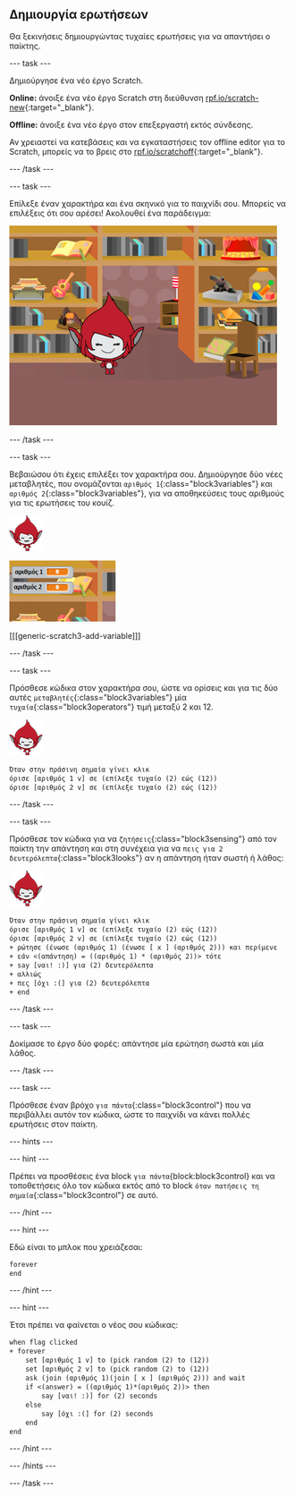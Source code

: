 ## Δημιουργία ερωτήσεων

Θα ξεκινήσεις δημιουργώντας τυχαίες ερωτήσεις για να απαντήσει ο παίκτης.

--- task ---

Δημιούργησε ένα νέο έργο Scratch.

**Online:** άνοιξε ένα νέο έργο Scratch στη διεύθυνση [rpf.io/scratch-new](http://rpf.io/scratch-new){:target="_blank"}.

**Offline:** άνοιξε ένα νέο έργο στον επεξεργαστή εκτός σύνδεσης.

Αν χρειαστεί να κατεβάσεις και να εγκαταστήσεις τον offline editor για το Scratch, μπορείς να το βρεις στο [rpf.io/scratchoff](http://rpf.io/scratchoff){:target="_blank"}.

--- /task ---

--- task ---

Επίλεξε έναν χαρακτήρα και ένα σκηνικό για το παιχνίδι σου. Μπορείς να επιλέξεις ότι σου αρέσει! Ακολουθεί ένα παράδειγμα:

![στιγμιότυπο οθόνης](images/brain-setting.png)

--- /task ---

--- task ---

Βεβαιώσου ότι έχεις επιλέξει τον χαρακτήρα σου. Δημιούργησε δύο νέες μεταβλητές, που ονομάζονται `αριθμός 1`{:class="block3variables"} και `αριθμός 2`{:class="block3variables"}, για να αποθηκεύσεις τους αριθμούς για τις ερωτήσεις του κουίζ.

![στιγμιότυπο οθόνης](images/giga-sprite.png)

![στιγμιότυπο οθόνης](images/brain-variables.png)

[[[generic-scratch3-add-variable]]]

--- /task ---

--- task ---

Πρόσθεσε κώδικα στον χαρακτήρα σου, ώστε να ορίσεις και για τις δύο αυτές `μεταβλητές`{:class="block3variables"} μία `τυχαία`{:class="block3operators"} τιμή μεταξύ 2 και 12.

![στιγμιότυπο οθόνης](images/giga-sprite.png)

```blocks3
Όταν στην πράσινη σημαία γίνει κλικ
όρισε [αριθμός 1 v] σε (επίλεξε τυχαίο (2) εώς (12))
όρισε [αριθμός 2 v] σε (επίλεξε τυχαίο (2) εώς (12))
```

--- /task ---

--- task ---

Πρόσθεσε τον κώδικα για να `ζητήσεις`{:class="block3sensing"} από τον παίκτη την απάντηση και στη συνέχεια για να `πεις για 2 δευτερόλεπτα`{:class="block3looks"} αν η απάντηση ήταν σωστή ή λάθος:

![στιγμιότυπο οθόνης](images/giga-sprite.png)

```blocks3
Όταν στην πράσινη σημαία γίνει κλικ
όρισε [αριθμός 1 v] σε (επίλεξε τυχαίο (2) εώς (12))
όρισε [αριθμός 2 v] σε (επίλεξε τυχαίο (2) εώς (12))
+ ρώτησε (ένωσε (αριθμός 1) (ένωσε [ x ] (αριθμός 2))) και περίμενε
+ εάν <(απάντηση) = ((αριθμός 1) * (αριθμός 2))> τότε 
+ say [ναι! :)] για (2) δευτερόλεπτα
+ αλλιώς
+ πες [όχι :(] για (2) δευτερόλεπτα
+ end
```

--- /task ---

--- task ---

Δοκίμασε το έργο δύο φορές: απάντησε μία ερώτηση σωστά και μία λάθος.

--- /task ---

--- task ---

Πρόσθεσε έναν βρόχο `για πάντα`{:class="block3control"} που να περιβάλλει αυτόν τον κώδικα, ώστε το παιχνίδι να κάνει πολλές ερωτήσεις στον παίκτη.

--- hints ---


--- hint ---

Πρέπει να προσθέσεις ένα block `για πάντα`{block:block3control} και να τοποθετήσεις όλο τον κώδικα εκτός από το block `όταν πατήσεις τη σημαία`{:class="block3control"} σε αυτό.

--- /hint ---

--- hint ---

Εδώ είναι το μπλοκ που χρειάζεσαι:

```blocks3
forever
end
```

--- /hint ---

--- hint ---

Έτσι πρέπει να φαίνεται ο νέος σου κώδικας:

```blocks3
when flag clicked
+ forever
	set [αριθμός 1 v] to (pick random (2) to (12))
	set [αριθμός 2 v] to (pick random (2) to (12))
	ask (join (αριθμός 1)(join [ x ] (αριθμός 2))) and wait
	if <(answer) = ((αριθμός 1)*(αριθμός 2))> then
		say [ναι! :)] for (2) seconds
	else
		say [όχι :(] for (2) seconds
	end
end
```

--- /hint ---

--- /hints ---

--- /task ---
